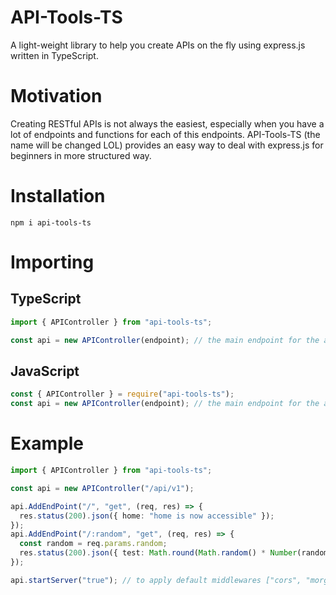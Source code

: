 # API-Tools-TS

A light-weight library to help you create APIs on the fly using express.js written in TypeScript.

# Motivation

Creating RESTful APIs is not always the easiest, especially when you have a lot of endpoints and functions for each of this endpoints. API-Tools-TS (the name will be changed LOL) provides an easy way to deal with express.js for beginners in more structured way.

# Installation

```
npm i api-tools-ts
```

# Importing

## TypeScript

```ts
import { APIController } from "api-tools-ts";

const api = new APIController(endpoint); // the main endpoint for the api you wish to create
```

## JavaScript

```js
const { APIController } = require("api-tools-ts");
const api = new APIController(endpoint); // the main endpoint for the api you wish to create
```

# Example

```ts
import { APIController } from "api-tools-ts";

const api = new APIController("/api/v1");

api.AddEndPoint("/", "get", (req, res) => {
  res.status(200).json({ home: "home is now accessible" });
});
api.AddEndPoint("/:random", "get", (req, res) => {
  const random = req.params.random;
  res.status(200).json({ test: Math.round(Math.random() * Number(random)) });
});

api.startServer("true"); // to apply default middlewares ["cors", "morgan", "helmet"]
```
